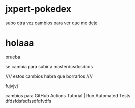 # jxpert-pokedex

subo otra vez cambios para ver que me deje

# holaaa

prueba

se cambia para subir a masterdcsdcsdcds

////
estos cambios habra que borrarlos
////

fujvjvj

cambios para GitHub Actions Tutorial | Run Automated Tests
dfdsfdsfsdfssdfdfvdfs
